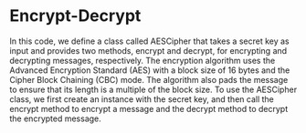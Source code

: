 # Encrypt-Decrypt
In this code, we define a class called AESCipher that takes a secret key as input and provides two methods, encrypt and decrypt, for encrypting and decrypting messages, respectively. The encryption algorithm uses the Advanced Encryption Standard (AES) with a block size of 16 bytes and the Cipher Block Chaining (CBC) mode. The algorithm also pads the message to ensure that its length is a multiple of the block size.
To use the AESCipher class, we first create an instance with the secret key, and then call the encrypt method to encrypt a message and the decrypt method to decrypt the encrypted message.
